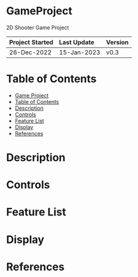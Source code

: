 # GameProject
2D Shooter Game Project

| Project Started | Last Update | Version |
| :-------------- | :---------- | :------ |
| 26-Dec-2022     | 15-Jan-2023 | v0.3    |

# Table of Contents
- [Game Project](#GameProject)
- [Table of Contents](#table-of-contents)
- [Description](#description)
- [Controls](#controls)
- [Feature List](#feature-list)
- [Display](#display)
- [References](#references)

# Description

# Controls

# Feature List

# Display

# References

